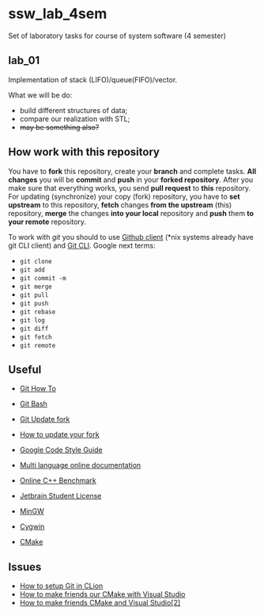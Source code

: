 # ssw_lab_4sem
Set of laboratory tasks for course of system software (4 semester)

## lab_01

Implementation of stack (LIFO)/queue(FIFO)/vector.  



What we will be do:

- build different structures of data;
- compare our realization with STL;
- ~~may be something also?~~



## How work with this repository

You have to **fork** this repository, create your **branch** and complete tasks. **All changes** you will be **commit** and **push** in your **forked repository**. After you make sure that everything works, you send **pull request** to **this** repository. For updating (synchronize) your copy (fork) repository, you have to **set upstream** to this repository, **fetch** changes **from the upstream** (this) repository, **merge** the changes **into your local** repository and **push** them **to your remote** repository.

To work with *git* you should to use [Github client](https://desktop.github.com/) (*nix systems already have git CLI client) and [Git CLI](https://gitforwindows.org/). Google next terms:

- `git clone`
- `git add`
- `git commit -m`
- `git merge`
- `git pull`
- `git push`
- `git rebase`
- `git log`
- `git diff`
- `git fetch`
- `git remote`



## Useful

- [Git How To](https://githowto.com/ru/setup)

- [Git Bash](https://gitforwindows.org/)

- [Git Update fork](https://help.github.com/en/articles/syncing-a-fork)

- [How to update your fork](https://stackoverflow.com/questions/20984802/how-can-i-keep-my-fork-in-sync-without-adding-a-separate-remote/21131381#21131381)

- [Google Code Style Guide](https://google.github.io/styleguide/cppguide.html)

- [Multi language online documentation](https://docs.w3cub.com/cpp/)

- [Online C++ Benchmark](http://quick-bench.com/)

- [Jetbrain Student License](https://www.jetbrains.com/shop/eform/students)

- [MinGW](http://mingw-w64.org/doku.php)

- [Cygwin](https://www.cygwin.com/)

- [CMake](https://cmake.org/download/)

  

## Issues

- [How to setup Git in CLion](https://stackoverflow.com/questions/35087523/git-exe-error-while-loading-shared-libraries-cannot-open-shared-object-file)
- [How to make friends our CMake with Visual Studio](https://www.youtube.com/watch?v=gYmgbqGfv-8)
- [How to make friends CMake and Visual Studio[2]](https://docs.microsoft.com/ru-ru/cpp/build/cmake-projects-in-visual-studio?view=vs-2019)

